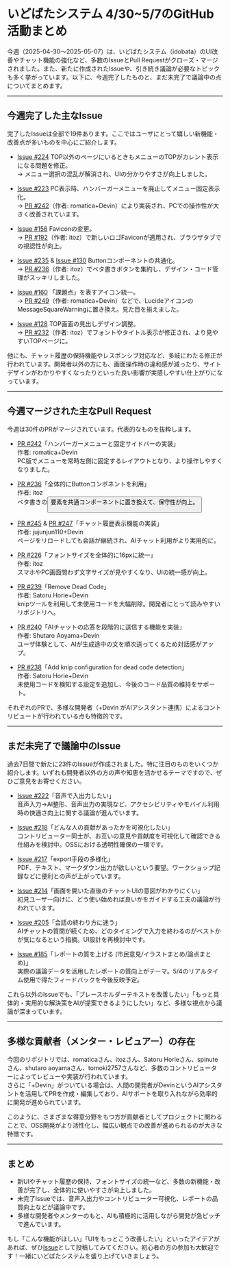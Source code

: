 # いどばたシステム 4/30~5/7のGitHub活動まとめ

今週（2025-04-30〜2025-05-07）は、いどばたシステム（idobata）のUI改善やチャット機能の強化など、多数のIssueとPull Requestがクローズ・マージされました。また、新たに作成されたIssueや、引き続き議論が必要なトピックも多く挙がっています。以下に、今週完了したものと、まだ未完了で議論中の点についてまとめます。

---

## 今週完了した主なIssue

完了したIssueは全部で19件あります。ここではユーザにとって嬉しい新機能・改善点が多いものを中心にご紹介します。

- [Issue #224](https://github.com/digitaldemocracy2030/idobata/issues/224) TOP以外のページにいるときもメニューのTOPがカレント表示になる問題を修正。  
  → メニュー選択の混乱が解消され、UIの分かりやすさが向上しました。

- [Issue #223](https://github.com/digitaldemocracy2030/idobata/issues/223) PC表示時、ハンバーガーメニューを廃止してメニュー固定表示化。  
  → [PR #242](https://github.com/digitaldemocracy2030/idobata/pull/242)（作者: romatica+Devin）により実装され、PCでの操作性が大きく改善されています。

- [Issue #156](https://github.com/digitaldemocracy2030/idobata/issues/156) Faviconの変更。  
  → [PR #192](https://github.com/digitaldemocracy2030/idobata/pull/192)（作者: itoz）で新しいロゴFaviconが適用され、ブラウザタブでの視認性が向上。

- [Issue #235](https://github.com/digitaldemocracy2030/idobata/issues/235) & [Issue #130](https://github.com/digitaldemocracy2030/idobata/issues/130) Buttonコンポーネントの共通化。  
  → [PR #236](https://github.com/digitaldemocracy2030/idobata/pull/236)（作者: itoz）でベタ書きボタンを集約し、デザイン・コード管理がスッキリしました。

- [Issue #160](https://github.com/digitaldemocracy2030/idobata/issues/160) 「課題点」を表すアイコン統一。  
  → [PR #249](https://github.com/digitaldemocracy2030/idobata/pull/249)（作者: romatica+Devin）などで、LucideアイコンのMessageSquareWarningに置き換え。見た目を揃えました。

- [Issue #128](https://github.com/digitaldemocracy2030/idobata/issues/128) TOP画面の見出しデザイン調整。  
  → [PR #232](https://github.com/digitaldemocracy2030/idobata/pull/232)（作者: itoz）でフォントやタイトル表示が修正され、より見やすいTOPページに。

他にも、チャット履歴の保持機能やレスポンシブ対応など、多岐にわたる修正が行われています。開発者以外の方にも、画面操作時の違和感が減ったり、サイトデザインがわかりやすくなったりといった良い影響が実感しやすい仕上がりになっています。

---

## 今週マージされた主なPull Request

今週は30件のPRがマージされています。代表的なものを抜粋します。

- [PR #242](https://github.com/digitaldemocracy2030/idobata/pull/242)「ハンバーガーメニューと固定サイドバーの実装」  
  作者: romatica+Devin  
  PC版でメニューを常時左側に固定するレイアウトとなり、より操作しやすくなりました。

- [PR #236](https://github.com/digitaldemocracy2030/idobata/pull/236)「全体的にButtonコンポネントを利用」  
  作者: itoz  
  ベタ書きの<button>要素を共通コンポーネントに置き換えて、保守性が向上。

- [PR #245](https://github.com/digitaldemocracy2030/idobata/pull/245) & [PR #247](https://github.com/digitaldemocracy2030/idobata/pull/247)「チャット履歴表示機能の実装」  
  作者: jujunjun110+Devin  
  ページをリロードしても会話が継続され、AIチャット利用がより実用的に。

- [PR #226](https://github.com/digitaldemocracy2030/idobata/pull/226)「フォントサイズを全体的に16pxに統一」  
  作者: itoz  
  スマホやPC画面問わず文字サイズが見やすくなり、UIの統一感が向上。

- [PR #239](https://github.com/digitaldemocracy2030/idobata/pull/239)「Remove Dead Code」  
  作者: Satoru Horie+Devin  
  knipツールを利用して未使用コードを大幅削除。開発者にとって読みやすいリポジトリへ。

- [PR #240](https://github.com/digitaldemocracy2030/idobata/pull/240)「AIチャットの応答を段階的に送信する機能を実装」  
  作者: Shutaro Aoyama+Devin  
  ユーザ体験として、AIが生成途中の文を順次送ってくるため対話感がアップ。

- [PR #238](https://github.com/digitaldemocracy2030/idobata/pull/238)「Add knip configuration for dead code detection」  
  作者: Satoru Horie+Devin  
  未使用コードを検知する設定を追加し、今後のコード品質の維持をサポート。

それぞれのPRで、多様な開発者（+Devin がAIアシスタント連携）によるコントリビュートが行われている点も特徴的です。

---

## まだ未完了で議論中のIssue

過去7日間で新たに23件のIssueが作成されました。特に注目のものをいくつか紹介します。いずれも開発者以外の方の声や知恵を活かせるテーマですので、ぜひご意見をお寄せください。

- [Issue #222](https://github.com/digitaldemocracy2030/idobata/issues/222)「音声で入出力したい」  
  音声入力→AI整形、音声出力の実現など、アクセシビリティやモバイル利用時の快適さ向上に関する議論が進んでいます。

- [Issue #218](https://github.com/digitaldemocracy2030/idobata/issues/218)「どんな人の貢献があったかを可視化したい」  
  コントリビューター同士が、お互いの意見や貢献度を可視化して確認できる仕組みを検討中。OSSにおける透明性確保の一環です。

- [Issue #217](https://github.com/digitaldemocracy2030/idobata/issues/217)「export手段の多様化」  
  PDF、テキスト、マークダウン出力が欲しいという要望。ワークショップ記録などに便利との声が上がっています。

- [Issue #214](https://github.com/digitaldemocracy2030/idobata/issues/214)「画面を開いた直後のチャットUIの意図がわかりにくい」  
  初見ユーザー向けに、どう使い始めれば良いかをガイドする工夫の議論が行われています。

- [Issue #205](https://github.com/digitaldemocracy2030/idobata/issues/205)「会話の終わり方に迷う」  
  AIチャットの質問が続くため、どのタイミングで入力を終わるのがベストかが気になるという指摘。UI設計を再検討中です。

- [Issue #185](https://github.com/digitaldemocracy2030/idobata/issues/185)「レポートの質を上げる (市民意見/イラストまとめ/論点まとめ)」  
  実際の議論データを活用したレポートの質向上がテーマ。5/4のリアルタイム使用で得たフィードバックを今後反映予定。

これら以外のIssueでも、「プレースホルダーテキストを改善したい」「もっと具体的・実用的な解決策をAIが提案できるようにしたい」など、多様な視点から議論が深まっています。

---

## 多様な貢献者（メンター・レビュアー）の存在

今回のリポジトリでは、romaticaさん、itozさん、Satoru Horieさん、spinuteさん、shutaro aoyamaさん、tomoki2757さんなど、多数のコントリビューターによってレビューや実装が行われています。  
さらに「+Devin」がついている場合は、人間の開発者がDevinというAIアシスタントを活用してPRを作成・編集しており、AIサポートを取り入れながら効率的に開発が進められています。

このように、さまざまな得意分野をもつ方が貢献者としてプロジェクトに関わることで、OSS開発がより活性化し、幅広い観点での改善が進められるのが大きな特徴です。

---

## まとめ

- 新UIやチャット履歴の保持、フォントサイズの統一など、多数の新機能・改善が完了し、全体的に使いやすさが向上しました。  
- 未完了Issueでは、音声入出力やコントリビューター可視化、レポートの品質向上などが議論中です。  
- 多様な開発者やメンターのもと、AIも積極的に活用しながら開発が急ピッチで進んでいます。  

もし「こんな機能がほしい」「UIをもっとこう改善したい」といったアイデアがあれば、ぜひ[Issue](https://github.com/digitaldemocracy2030/idobata/issues)として投稿してみてください。初心者の方の参加も大歓迎です！一緒にいどばたシステムを盛り上げていきましょう。
